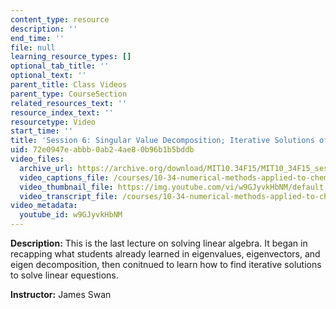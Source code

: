 ```yaml
---
content_type: resource
description: ''
end_time: ''
file: null
learning_resource_types: []
optional_tab_title: ''
optional_text: ''
parent_title: Class Videos
parent_type: CourseSection
related_resources_text: ''
resource_index_text: ''
resourcetype: Video
start_time: ''
title: 'Session 6: Singular Value Decomposition; Iterative Solutions of Linear Equations'
uid: 72e0947e-abbb-0ab2-4ae8-0b96b1b5bddb
video_files:
  archive_url: https://archive.org/download/MIT10.34F15/MIT10_34F15_ses06_300k.mp4
  video_captions_file: /courses/10-34-numerical-methods-applied-to-chemical-engineering-fall-2015/cef64ff8ca615dca907444ae9b296f52_w9GJyvkHbNM.vtt
  video_thumbnail_file: https://img.youtube.com/vi/w9GJyvkHbNM/default.jpg
  video_transcript_file: /courses/10-34-numerical-methods-applied-to-chemical-engineering-fall-2015/f49d2e85189c3c7d117071f3cba60ca4_w9GJyvkHbNM.pdf
video_metadata:
  youtube_id: w9GJyvkHbNM
---
```


**Description:** This is the last lecture on solving linear algebra. It began in recapping what students already learned in eigenvalues, eigenvectors, and eigen decomposition, then conitnued to learn how to find iterative solutions to solve linear equestions.

**Instructor:** James Swan